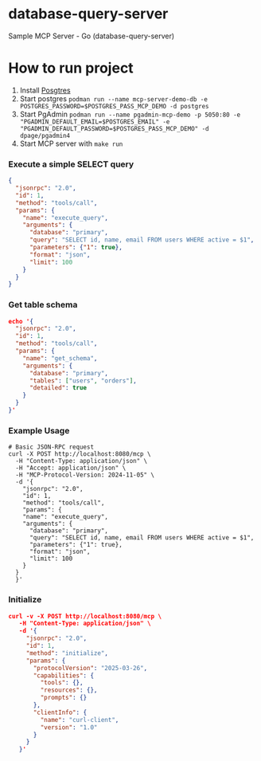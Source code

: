# database-query-server
Sample MCP Server - Go (database-query-server)

# How to run project

1. Install [Posgtres](https://hub.docker.com/_/postgres)
2. Start postgres `podman run --name mcp-server-demo-db -e POSTGRES_PASSWORD=$POSTGRES_PASS_MCP_DEMO -d postgres` 
3. Start PgAdmin `podman run --name pgadmin-mcp-demo -p 5050:80 -e "PGADMIN_DEFAULT_EMAIL=$POSTGRES_EMAIL" -e "PGADMIN_DEFAULT_PASSWORD=$POSTGRES_PASS_MCP_DEMO" -d dpage/pgadmin4`
4. Start MCP server with `make run`

### Execute a simple SELECT query
```json
{
  "jsonrpc": "2.0",
  "id": 1,
  "method": "tools/call",
  "params": {
    "name": "execute_query",
    "arguments": {
      "database": "primary",
      "query": "SELECT id, name, email FROM users WHERE active = $1",
      "parameters": {"1": true},
      "format": "json",
      "limit": 100
    }
  }
}
```

### Get table schema

```json
echo '{
  "jsonrpc": "2.0",
  "id": 1,
  "method": "tools/call", 
  "params": {
    "name": "get_schema",
    "arguments": {
      "database": "primary",
      "tables": ["users", "orders"],
      "detailed": true
    }
  }
}' 
```

### Example Usage

```curl
# Basic JSON-RPC request
curl -X POST http://localhost:8080/mcp \
  -H "Content-Type: application/json" \
  -H "Accept: application/json" \
  -H "MCP-Protocol-Version: 2024-11-05" \
  -d '{
    "jsonrpc": "2.0",
    "id": 1,
    "method": "tools/call",
    "params": {
    "name": "execute_query",
    "arguments": {
      "database": "primary",
      "query": "SELECT id, name, email FROM users WHERE active = $1",
      "parameters": {"1": true},
      "format": "json",
      "limit": 100
    }
  }
  }'
```

  ### Initialize

  ```json
  curl -v -X POST http://localhost:8080/mcp \
     -H "Content-Type: application/json" \
     -d '{
       "jsonrpc": "2.0",
       "id": 1,
       "method": "initialize",
       "params": {
         "protocolVersion": "2025-03-26",
         "capabilities": {
           "tools": {},
           "resources": {},
           "prompts": {}
         },
         "clientInfo": {
           "name": "curl-client",
           "version": "1.0"
         }
       }
     }'
```

